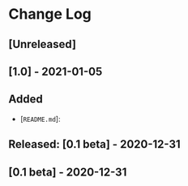 # Change Log 
## [Unreleased]

## [1.0] - 2021-01-05
## Added
- [`README.md`]:

## Released: [0.1 beta] - 2020-12-31
## [0.1 beta] - 2020-12-31
